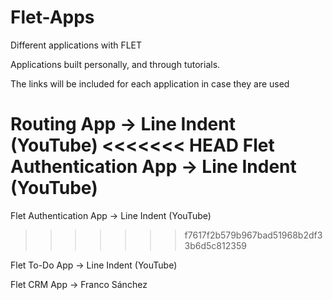 # Flet-Apps
 Different applications with FLET
 

Applications
built personally, and through tutorials.

The links will be included for each application in case they are used

Routing App -> Line Indent (YouTube)
<<<<<<< HEAD
Flet Authentication App -> Line Indent (YouTube)
=======

Flet Authentication App -> Line Indent (YouTube)
>>>>>>> f7617f2b579b967bad51968b2df33b6d5c812359

Flet To-Do App -> Line Indent (YouTube)

Flet CRM App -> Franco Sánchez